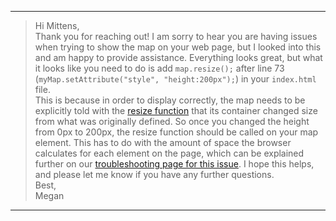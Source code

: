 
---

> Hi Mittens,<br>
Thank you for reaching out! I am sorry to hear you are having issues when trying to show the map on your web page, but I looked into this and am happy to provide assistance.
Everything looks great, but what it looks like you need to do is add `map.resize();` after line 73 (`myMap.setAttribute("style", "height:200px");`) in your `index.html` file. <br>
This is because in order to display correctly, the map needs to be explicitly told with the [resize function](https://docs.mapbox.com/mapbox-gl-js/api/map/#map#resize) that its container changed size from what was originally defined. So once you changed the height from 0px to 200px, the resize function should be called on your map element. This has to do with the amount of space the browser calculates for each element on the page, which can be explained further on our [troubleshooting page for this issue](https://docs.mapbox.com/help/troubleshooting/blank-tiles/#your-map-is-hidden).
I hope this helps, and please let me know if you have any further questions.<br>
Best,<br>
Megan

---
